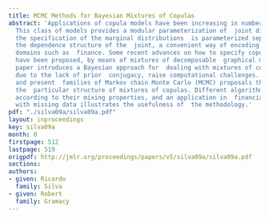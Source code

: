 ```yaml
---
title: MCMC Methods for Bayesian Mixtures of Copulas
abstract: 'Applications of copula models have been increasing in number in recent  years.
  This class of models provides a modular parameterization of  joint distributions:
  the specification of the marginal distributions  is parameterized separately from
  the dependence structure of the  joint, a convenient way of encoding a model for
  domains such as  finance. Some recent advances on how to specify copulas for arbitrary  dimensions
  have been proposed, by means of mixtures of decomposable  graphical models. This
  paper introduces a Bayesian approach for  dealing with mixtures of copulas which,
  due to the lack of prior  conjugacy, raise computational challenges. We motivate
  and present  families of Markov chain Monte Carlo (MCMC) proposals that exploit
  the  particular structure of mixtures of copulas. Different algorithms are  evaluated
  according to their mixing properties, and an application in  financial forecasting
  with missing data illustrates the usefulness of  the methodology.'
pdf: "./silva09a/silva09a.pdf"
layout: inproceedings
key: silva09a
month: 0
firstpage: 512
lastpage: 519
origpdf: http://jmlr.org/proceedings/papers/v5/silva09a/silva09a.pdf
sections: 
authors:
- given: Ricardo
  family: Silva
- given: Robert
  family: Gramacy
---
```

